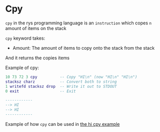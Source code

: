 # Cpy

`cpy` in the rys programming language is an `instruction`
which copes `n` amount of items on the stack

`cpy` keyword takes:

-   Amount: The amount of items to copy onto the stack from the stack

And it returns the copies items

Example of cpy:

```lua
10 73 72 3 cpy          -- Copy "HI\n" (now "HI\n" "HI\n")
stacksz charz           -- Convert both to string
1 writefd stacksz drop  -- Write it out to STDOUT
0 exit                  -- Exit

------------
--> HI
--> HI
------------
```

Example of how `cpy` can be used in [the hi cpy example](/examples/cpy_hi.rys)
